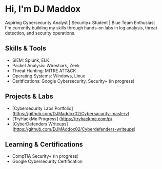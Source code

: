 # Hi, I'm DJ Maddox
Aspiring Cybersecurity Analyst | Security+ Student | Blue Team Enthusiast 
I'm currently building my skills through hands-on labs in log analysis, threat detection, and security operations. 

## Skills & Tools
- SIEM: Splunk, ELK
- Packet Analysis: Wireshark, Zeek
- Threat Hunting: MITRE ATT&CK
- Operating Systems: Windows, Linux
- Ceritfications: Google Cybersecurity, Security+ (in progress)

## Projects & Labs
- [Cybersecurity Labs Portfolio] (https://github.com/DJMaddox02/Cybersacurity-mastery)
- [TryHackMe Progress] (https://tryhackme.com/p/
- [CyberDefenders Writeups] (https://github.com/DJMAddox02/Cyberdefenders-writeups)

## Learning & Certifications
- CompTIA Security+ (in progress)
- Google Cybersecurity Certification
